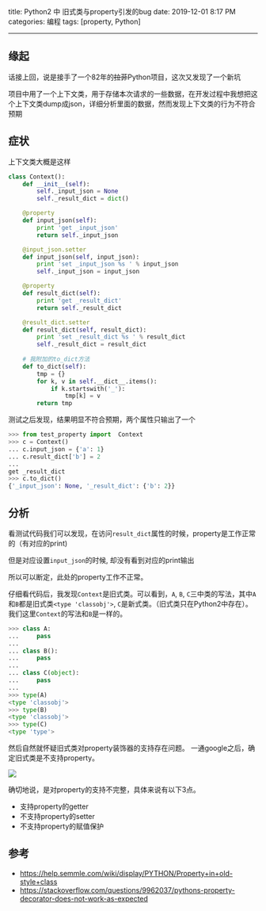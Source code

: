 title: Python2 中 旧式类与property引发的bug
date: 2019-12-01 8:17 PM
categories: 编程
tags: [property, Python]

---

## 缘起
话接上回，说是接手了一个82年的~~拉菲~~Python项目，这次又发现了一个新坑

项目中用了一个上下文类，用于存储本次请求的一些数据，在开发过程中我想把这个上下文类dump成json，详细分析里面的数据，然而发现上下文类的行为不符合预期

## 症状
上下文类大概是这样

```python
class Context():
    def __init__(self):
        self._input_json = None
        self._result_dict = dict()

    @property
    def input_json(self):
        print 'get _input_json'
        return self._input_json

    @input_json.setter
    def input_json(self, input_json):
        print 'set _input_json %s ' % input_json
        self._input_json = input_json

    @property
    def result_dict(self):
        print 'get _result_dict'
        return self._result_dict

    @result_dict.setter
    def result_dict(self, result_dict):
        print 'set _result_dict %s ' % result_dict
        self._result_dict = result_dict
     
    # 我附加的to_dict方法   
    def to_dict(self):
        tmp = {}
        for k, v in self.__dict__.items():
            if k.startswith('_'):
                tmp[k] = v
        return tmp
```

测试之后发现，结果明显不符合预期，两个属性只输出了一个
```python
>>> from test_property import  Context 
>>> c = Context()
... c.input_json = {'a': 1}
... c.result_dict['b'] = 2
... 
get _result_dict
>>> c.to_dict() 
{'_input_json': None, '_result_dict': {'b': 2}}
```

## 分析
看测试代码我们可以发现，在访问`result_dict`属性的时候，property是工作正常的（有对应的print)

但是对应设置`input_json`的时候, 却没有看到对应的print输出

所以可以断定，此处的property工作不正常。 

仔细看代码后，我发现`Context`是旧式类。可以看到，`A`, `B`, `C`三中类的写法，其中`A`和`B`都是旧式类`<type 'classobj'>`, `C`是新式类。（旧式类只在Python2中存在）。
我们这里`Context`的写法和`B`是一样的。

```python
>>> class A:
...     pass
...
... class B():
...     pass
...
... class C(object):
...     pass
...
>>> type(A)
<type 'classobj'>
>>> type(B)
<type 'classobj'>
>>> type(C)
<type 'type'>
```

然后自然就怀疑旧式类对property装饰器的支持存在问题。
一通google之后，确定旧式类是不支持property。

![](http://image.runjf.com/mweb/2019-12-02-15752721846597.jpg)

确切地说，是对property的支持不完整，具体来说有以下3点。
- 支持property的getter
- 不支持property的setter
- 不支持property的赋值保护 

## 参考
- https://help.semmle.com/wiki/display/PYTHON/Property+in+old-style+class
- https://stackoverflow.com/questions/9962037/pythons-property-decorator-does-not-work-as-expected
